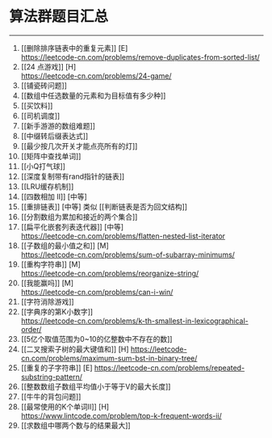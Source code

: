# 算法群题目汇总

---

1. [[删除排序链表中的重复元素]]  [E]  
https://leetcode-cn.com/problems/remove-duplicates-from-sorted-list/
679. [[24 点游戏]]  [H]  
https://leetcode-cn.com/problems/24-game/
1.  [[铺瓷砖问题]]
1. [[数组中任选数量的元素和为目标值有多少种]]
1. [[买饮料]]
1. [[司机调度]]
1. [[新手游游的数组难题]]
1. [[中缀转后缀表达式]]
1. [[最少按几次开关才能点亮所有的灯]]
1. [[矩阵中查找单词]]
1. [[小Q打气球]]
1. [[深度复制带有rand指针的链表]]
1. [[LRU缓存机制]]
454. [[四数相加 II]] [中等]
143. [[重排链表]] [中等]  类似  [[判断链表是否为回文结构]]  
1. [[分割数组为累加和接近的两个集合]]
341. [[扁平化嵌套列表迭代器]] [中等]    
https://leetcode-cn.com/problems/flatten-nested-list-iterator
907. [[子数组的最小值之和]] [M]  
https://leetcode-cn.com/problems/sum-of-subarray-minimums/
767. [[重构字符串]] [M]  
https://leetcode-cn.com/problems/reorganize-string/
464. [[我能赢吗]]  [M]  
https://leetcode-cn.com/problems/can-i-win/
1. [[字符消除游戏]]  
440. [[字典序的第K小数字]]  
https://leetcode-cn.com/problems/k-th-smallest-in-lexicographical-order/
1. [[5亿个取值范围为0~10的亿整数中不存在的数]]
1373. [[二叉搜索子树的最大键值和]] [H]
https://leetcode-cn.com/problems/maximum-sum-bst-in-binary-tree/
459. [[重复的子字符串]] [E]
https://leetcode-cn.com/problems/repeated-substring-pattern/
1. [[整数数组子数组平均值小于等于V的最大长度]]  
1. [[牛牛的背包问题]]   
550. [[最常使用的K个单词II]] [H]   
https://www.lintcode.com/problem/top-k-frequent-words-ii/   
1. [[求数组中哪两个数与的结果最大]]  
